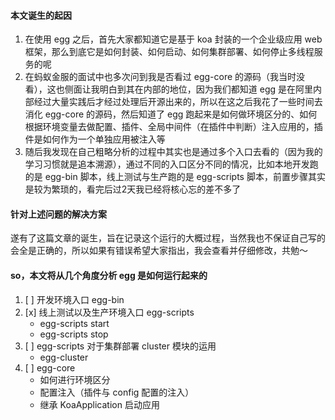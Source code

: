 #### 本文诞生的起因
1. 在使用 egg 之后，首先大家都知道它是基于 koa 封装的一个企业级应用 web 框架，那么到底它是如何封装、如何启动、如何集群部署、如何停止多线程服务的呢
2. 在蚂蚁金服的面试中也多次问到我是否看过 egg-core 的源码（我当时没看），这也侧面让我明白到其在内部的地位，因为我们都知道 egg 是在阿里内部经过大量实践后才经过处理后开源出来的，所以在这之后我花了一些时间去消化 egg-core 的源码，然后知道了 egg 跑起来是如何做环境区分的、如何根据环境变量去做配置、插件、全局中间件（在插件中判断）注入应用的，插件是如何作为一个单独应用被注入等
3. 随后我发现在自己粗略分析的过程中其实也是通过多个入口去看的（因为我的学习习惯就是追本溯源），通过不同的入口区分不同的情况，比如本地开发跑的是 egg-bin 脚本，线上测试与生产跑的是 egg-scripts 脚本，前置步骤其实是较为繁琐的，看完后过2天我已经将核心忘的差不多了

#### 针对上述问题的解决方案
遂有了这篇文章的诞生，旨在记录这个运行的大概过程，当然我也不保证自己写的会全是正确的，所以如果有错误希望大家指出，我会查看并仔细修改，共勉～

#### so，本文将从几个角度分析 egg 是如何运行起来的
1. [ ] 开发环境入口 egg-bin
2. [x] 线上测试以及生产环境入口 egg-scripts
   * egg-scripts start
   * egg-scripts stop
3. [ ] egg-scripts 对于集群部署 cluster 模块的运用
   * egg-cluster
4. [ ] egg-core
   * 如何进行环境区分
   * 配置注入（插件与 config 配置的注入）
   * 继承 KoaApplication 启动应用
